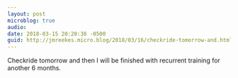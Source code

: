 ```yaml
---
layout: post
microblog: true
audio: 
date: 2018-03-15 20:20:38 -0500
guid: http://jmreekes.micro.blog/2018/03/16/checkride-tomorrow-and.html
---
```

Checkride tomorrow and then I will be finished with recurrent training for another 6 months. 
